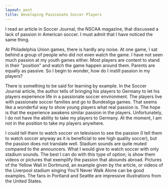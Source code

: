 ```yaml
---
layout: post
title: Developing Passionate Soccer Players
---
```

<p class="lead">I read an article in Soccer Journal, the NSCAA magazine, that discussed a lack of passion in American soccer. I must admit that I have noticed the same thing.</p>

 At Philadelphia Union games, there is hardly any noise. At one game, I sat behind a group of people who did not even watch the game. I have not seen much passion at my youth games either. Most players are content to stand in their "position" and watch the game happen around them. Parents are equally as passive. So I begin to wonder, how do I instill passion in my players?

There is something to be said for learning by example. In the Soccer Journal article, the author tells of bringing his players to Germany to let his players experience life in a passionate soccer environment. The players live with passionate soccer families and go to Bundesliga games. That seems like a wonderful way to show young players what real passion is. The hope is that the experience awakens similar passion in the players. Unfortunately, I do not have the ability to take my players to Germany. At the moment, I am not in the position to take my players anywhere.

I could tell them to watch soccer on television to see the passion (I tell them to watch soccer anyway as it is beneficial to see high quality soccer), but the passion does not translate well. Stadium sounds are quite muted compared to the announcers. What I would give to watch soccer with only stadium sounds. The best I can do with this type of option, is show them videos or pictures that exemplify the passion that abounds abroad. Pictures of the Yellow Wall in Dortmund, an example given by the article, or videos of the Liverpool stadium singing You'll Never Walk Alone can be good examples. The fans in Portland and Seattle are impressive illustrations from the United States.

